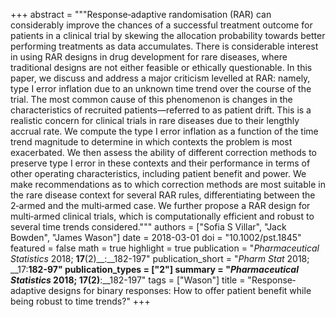 +++
abstract = """Response‐adaptive randomisation (RAR) can considerably improve the chances of a successful treatment outcome for patients in a clinical trial by skewing the allocation probability towards better performing treatments as data accumulates. There is considerable interest in using RAR designs in drug development for rare diseases, where traditional designs are not either feasible or ethically questionable. In this paper, we discuss and address a major criticism levelled at RAR: namely, type I error inflation due to an unknown time trend over the course of the trial. The most common cause of this phenomenon is changes in the characteristics of recruited patients—referred to as patient drift. This is a realistic concern for clinical trials in rare diseases due to their lengthly accrual rate. We compute the type I error inflation as a function of the time trend magnitude to determine in which contexts the problem is most exacerbated. We then assess the ability of different correction methods to preserve type I error in these contexts and their performance in terms of other operating characteristics, including patient benefit and power. We make recommendations as to which correction methods are most suitable in the rare disease context for several RAR rules, differentiating between the 2‐armed and the multi‐armed case. We further propose a RAR design for multi‐armed clinical trials, which is computationally efficient and robust to several time trends considered."""
authors = ["Sofia S Villar", "Jack Bowden", "James Wason"]
date = 2018-03-01
doi = "10.1002/pst.1845"
featured = false
math = true
highlight = true
publication = "*Pharmaceutical Statistics* 2018; __17__(2)__:__182-197"
publication_short = "*Pharm Stat* 2018; __17:__182-97"
publication_types = ["2"]
summary = "*Pharmaceutical Statistics* 2018; __17__(2)__:__182-197"
tags = ["Wason"]
title = "Response‐adaptive designs for binary responses: How to offer patient benefit while being robust to time trends?"
+++
